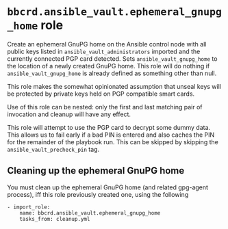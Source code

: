 `bbcrd.ansible_vault.ephemeral_gnupg_home` role
===============================================

Create an ephemeral GnuPG home on the Ansible control node with all public keys
listed in `ansible_vault_administrators` imported and the currently connected
PGP card detected. Sets `ansible_vault_gnupg_home` to the location of a newly
created GnuPG home. This role will do nothing if `ansible_vault_gnupg_home` is
already defined as something other than null.

This role makes the somewhat opinionated assumption that unseal keys will be
protected by private keys held on PGP compatible smart cards.

Use of this role can be nested: only the first and last matching pair of
invocation and cleanup will have any effect.

This role will attempt to use the PGP card to decrypt some dummy data. This
allows us to fail early if a bad PIN is entered and also caches the PIN for the
remainder of the playbook run. This can be skipped by skipping the
`ansible_vault_precheck_pin` tag.


Cleaning up the ephemeral GnuPG home
------------------------------------

You must clean up the ephemeral GnuPG home (and related gpg-agent process), iff
this role previously created one, using the following

    - import_role:
        name: bbcrd.ansible_vault.ephemeral_gnupg_home
        tasks_from: cleanup.yml
